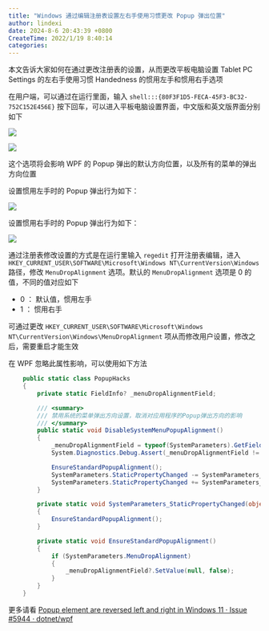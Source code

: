```yaml
---
title: "Windows 通过编辑注册表设置左右手使用习惯更改 Popup 弹出位置"
author: lindexi
date: 2024-8-6 20:43:39 +0800
CreateTime: 2022/1/19 8:40:14
categories: 
---
```


本文告诉大家如何在通过更改注册表的设置，从而更改平板电脑设置 Tablet PC Settings 的左右手使用习惯 Handedness 的惯用左手和惯用右手选项

<!--more-->


<!-- CreateTime:2022/1/19 8:40:14 -->
<!-- 发布 -->

在用户端，可以通过在运行里面，输入 `shell:::{80F3F1D5-FECA-45F3-BC32-752C152E456E}` 按下回车，可以进入平板电脑设置界面，中文版和英文版界面分别如下

<!-- ![](image/Windows 通过编辑注册表设置左右手使用习惯更改 Popup 弹出位置/Windows 通过编辑注册表设置左右手使用习惯更改 Popup 弹出位置0.png) -->
![](http://cdn.lindexi.site/lindexi%2F2022119840397318.jpg)

<!-- ![](image/Windows 通过编辑注册表设置左右手使用习惯更改 Popup 弹出位置/Windows 通过编辑注册表设置左右手使用习惯更改 Popup 弹出位置1.png) -->
![](http://cdn.lindexi.site/lindexi%2F202211984127675.jpg)

这个选项将会影响 WPF 的 Popup 弹出的默认方向位置，以及所有的菜单的弹出方向位置

设置惯用左手时的 Popup 弹出行为如下：

<!-- ![](image/Windows 通过编辑注册表设置左右手使用习惯更改 Popup 弹出位置/Windows 通过编辑注册表设置左右手使用习惯更改 Popup 弹出位置3.png) -->
![](http://cdn.lindexi.site/lindexi%2F2022119846235982.jpg)

设置惯用右手时的 Popup 弹出行为如下：

<!-- ![](image/Windows 通过编辑注册表设置左右手使用习惯更改 Popup 弹出位置/Windows 通过编辑注册表设置左右手使用习惯更改 Popup 弹出位置2.png) -->
![](http://cdn.lindexi.site/lindexi%2F2022119845213918.jpg)

通过注册表修改设置的方式是在运行里输入 `regedit` 打开注册表编辑，进入 `HKEY_CURRENT_USER\SOFTWARE\Microsoft\Windows NT\CurrentVersion\Windows` 路径，修改 `MenuDropAlignment` 选项。默认的 `MenuDropAlignment` 选项是 0 的值，不同的值对应如下

- 0 ： 默认值，惯用左手
- 1 ： 惯用右手

可通过更改 `HKEY_CURRENT_USER\SOFTWARE\Microsoft\Windows NT\CurrentVersion\Windows\MenuDropAlignment` 项从而修改用户设置，修改之后，需要重启才能生效

在 WPF 忽略此属性影响，可以使用如下方法

```csharp
    public static class PopupHacks
    {
        private static FieldInfo? _menuDropAlignmentField;

        /// <summary>
        /// 禁用系统的菜单弹出方向设置，取消对应用程序的Popup弹出方向的影响
        /// </summary>
        public static void DisableSystemMenuPopupAlignment()
        {
            _menuDropAlignmentField = typeof(SystemParameters).GetField("_menuDropAlignment", BindingFlags.NonPublic | BindingFlags.Static);
            System.Diagnostics.Debug.Assert(_menuDropAlignmentField != null);

            EnsureStandardPopupAlignment();
            SystemParameters.StaticPropertyChanged -= SystemParameters_StaticPropertyChanged;
            SystemParameters.StaticPropertyChanged += SystemParameters_StaticPropertyChanged;
        }

        private static void SystemParameters_StaticPropertyChanged(object? sender, PropertyChangedEventArgs e)
        {
            EnsureStandardPopupAlignment();
        }

        private static void EnsureStandardPopupAlignment()
        {
            if (SystemParameters.MenuDropAlignment)
            {
                _menuDropAlignmentField?.SetValue(null, false);
            }
        }
    }
```

更多请看 [Popup element are reversed left and right in Windows 11 · Issue #5944 · dotnet/wpf](https://github.com/dotnet/wpf/issues/5944 )

